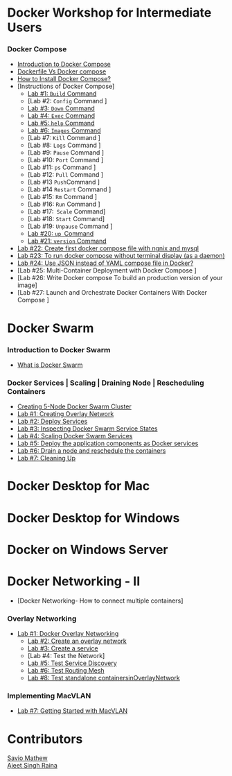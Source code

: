 # Docker Workshop for Intermediate Users

### Docker Compose

- [Introduction to Docker Compose](http://dockerlabs.collabnix.com/intermediate/workshop/DockerCompose/introduction_to_docker_compose.html)<br>
- [Dockerfile Vs Docker compose ](http://dockerlabs.collabnix.com/intermediate/workshop/DockerCompose/Difference_between_dockerfile_and_docker_compose.html)<br>
- [How to Install Docker Compose? ](http://dockerlabs.collabnix.com/intermediate/workshop/DockerCompose/How_to_Install_Docker_Compose.html)<br>
- [Instructions of Docker Compose]<br>
     - [Lab #1: `Build` Command ](http://dockerlabs.collabnix.com/intermediate/workshop/DockerCompose/Lab_%231:Build_Command.html)<br>
     - [Lab #2: `Config` Command ]<br>
     - [Lab #3: `Down` Command  ](http://dockerlabs.collabnix.com/intermediate/workshop/DockerCompose/Lab_%233:Down_Command.html)<br>
     - [Lab #4: `Exec` Command ](http://dockerlabs.collabnix.com/intermediate/workshop/DockerCompose/Lab_%234:Exec_Command.html)<br>
     - [Lab #5: `help` Command ](http://dockerlabs.collabnix.com/intermediate/workshop/DockerCompose/Lab_%235:help_Command.html)<br>
     - [Lab #6: `Images` Command ](http://dockerlabs.collabnix.com/intermediate/workshop/DockerCompose/Lab_%236:Images_Command.html)<br>
     - [Lab #7: `Kill` Command ]<br>
     - [Lab #8: `Logs` Command ]<br>
     - [Lab #9:  `Pause` Command ]<br>
     - [Lab #10: `Port` Command ]<br>
     - [Lab #11: `ps` Command ]<br>
     - [Lab #12: `Pull` Command ]<br>
     - [Lab #13 ` Push `Command ]<br>
     - [Lab #14 `Restart` Command ]<br>
     - [Lab #15: `Rm` Command ]<br>
     - [Lab #16: `Run` Command ]<br>
     - [Lab #17:` Scale` Command]<br>
     - [Lab #18: `Start` Command]<br>
     - [Lab #19: `Unpause` Command ]<br>
     - [Lab #20:  `up `Command ]()<br>
     - [Lab #21:  `version` Command]()<br>
- [Lab #22: Create first docker compose file with ngnix and mysql](http://dockerlabs.collabnix.com/intermediate/workshop/DockerCompose/Create_first_docker-compose_file_with_ngnix_and_mysql.html)<br>
- [Lab #23: To run docker compose without terminal display (as a daemon) ]()<br> 
- [Lab #24: Use JSON instead of YAML compose file in Docker?](http://dockerlabs.collabnix.com/intermediate/workshop/DockerCompose/Lab_%2324:_Use_JSON_instead_of_YAML_compose_file_in_Docker%3F.html)<br>
- [Lab #25: Multi-Container Deployment with Docker Compose ]<br>
- [Lab #26: Write Docker compose To build an production version of your image]<br>
- [Lab #27: Launch and Orchestrate Docker Containers With Docker Compose ]<br>

# Docker Swarm

### Introduction to Docker Swarm

- [What is Docker Swarm](http://dockerlabs.collabnix.com/intermediate/workshop/what-is-docker-swarm.html)<br>

### Docker Services | Scaling | Draining Node | Rescheduling Containers

- [Creating 5-Node Docker Swarm Cluster](http://dockerlabs.collabnix.com/intermediate/workshop/getting-started-with-swarm.html)<br>
- [Lab #1: Creating Overlay Network](http://dockerlabs.collabnix.com/intermediate/workshop/lab1-docker-network-overlay.html)<br>
- [Lab #2: Deploy Services ](http://dockerlabs.collabnix.com/intermediate/workshop/lab2-deploy-services.html)<br>
- [Lab #3: Inspecting Docker Swarm Service States](http://dockerlabs.collabnix.com/intermediate/workshop/lab3-inspect-services.html)<br>
- [Lab #4: Scaling Docker Swarm Services](http://dockerlabs.collabnix.com/intermediate/workshop/lab4-scaling-services.html)<br>
- [Lab #5: Deploy the application components as Docker services ](http://dockerlabs.collabnix.com/intermediate/workshop/lab5-deploy-app-component-as-docker-services.html)<br>
- [Lab #6: Drain a node and reschedule the containers](http://dockerlabs.collabnix.com/intermediate/workshop/lab6-drain-a-node-reschedule.html)<br>
- [Lab #7: Cleaning Up ](http://dockerlabs.collabnix.com/intermediate/workshop/lab7-cleaning-up.html)<br>




# Docker Desktop for Mac


# Docker Desktop for Windows


# Docker on Windows Server



# Docker Networking - II

- [Docker Networking- How to connect multiple containers]<br>

### Overlay Networking

- [Lab #1: Docker Overlay Networking](http://dockerlabs.collabnix.com/intermediate/workshop/networking/Lab%231:Docker_Overlay_Networking.html)<br>
   - [Lab #2: Create an overlay network](http://dockerlabs.collabnix.com/intermediate/workshop/networking/Lab_%232:Create_an_overlay_network.html)<br>
   - [Lab #3: Create a service](http://dockerlabs.collabnix.com/intermediate/workshop/networking/Lab_%233:Create_a_service.html)<br>
   - [Lab #4: Test the Network]
   - [Lab #5: Test Service Discovery](http://dockerlabs.collabnix.com/intermediate/workshop/networking/Lab%20%235:Test_Service_Discovery.html)
   - [Lab #6: Test Routing Mesh](http://dockerlabs.collabnix.com/intermediate/workshop/networking/Lab%236:Test_Routing_Mesh.html)<br>
   - [Lab #8: Test standalone containersinOverlayNetwork](http://dockerlabs.collabnix.com/intermediate/workshop/networking/Lab%20%238:%20Test_standalone_containers_in_OverlayNetwork.html)

### Implementing MacVLAN

- [Lab #7: Getting Started with MacVLAN](http://dockerlabs.collabnix.com/intermediate/workshop/networking/lab7-macvlan.html)<br>


# Contributors

[Savio Mathew](https://www.linkedin.com/in/saviovettoor)<br>
[Ajeet Singh Raina](https://github.com/ajeetraina)
 
